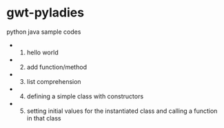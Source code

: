 # gwt-pyladies
python java sample codes

- 1. hello world
- 2. add function/method
- 3. list comprehension
- 4. defining a simple class with constructors
- 5. setting initial values for the instantiated class and calling a function in that class